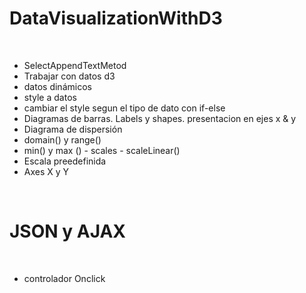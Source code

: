 <html>
  <body>
    <h1> DataVisualizationWithD3 </h1>
<br>
    <div>
    <ul>
      <li>SelectAppendTextMetod </li>
      <li>Trabajar con datos d3</li>
      <li> datos dinámicos </li>
      <li>style a datos</li>
      <li> cambiar el style segun el tipo de dato con if-else</li>
      <li> Diagramas de barras. Labels y shapes. presentacion en ejes x & y</li>
      <li> Diagrama de dispersión </li>
      <li>domain() y range()</li>
      <li>min() y max ()  - scales - scaleLinear() </li>
      <li> Escala preedefinida</li>
      <li> Axes X y Y</li>
      </ul>
    </div>
 <br>
     <h1> JSON y AJAX </h1>
 <br>
      <div>
        <ul>
          <li> controlador Onclick </li>
        </ul>
    </div>
      </body>
  </html>
       
